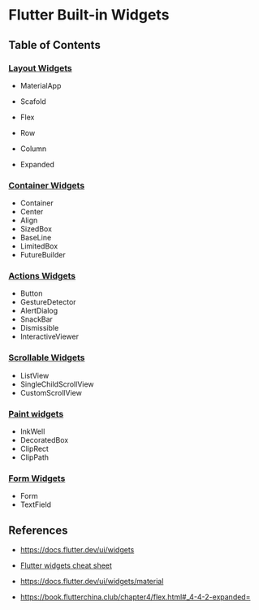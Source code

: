 # Flutter Built-in Widgets

## Table of Contents

### [Layout Widgets](layout/README.md)

- MaterialApp
- Scafold
- Flex
- Row
- Column

- Expanded

### [Container Widgets](container/README.md)

- Container
- Center
- Align
- SizedBox
- BaseLine
- LimitedBox
- FutureBuilder

### [Actions Widgets](actions/README.md)

- Button
- GestureDetector
- AlertDialog
- SnackBar
- Dismissible
- InteractiveViewer

### [Scrollable Widgets](scroll/README.md)

- ListView
- SingleChildScrollView
- CustomScrollView

### [Paint widgets](paint/README.md)

- InkWell
- DecoratedBox
- ClipRect
- ClipPath

### [Form Widgets](form/README.md)

- Form
- TextField

## References

- https://docs.flutter.dev/ui/widgets

- [Flutter widgets cheat sheet](https://blog.codemagic.io/flutter-widget-cheat-sheet/)

- https://docs.flutter.dev/ui/widgets/material

- https://book.flutterchina.club/chapter4/flex.html#_4-4-2-expanded=
